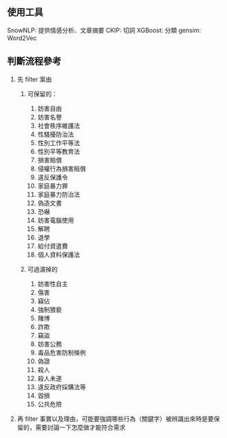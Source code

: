 ## 使用工具
SnowNLP: 提供情感分析、文章摘要
CKIP: 切詞
XGBoost: 分類
gensim: Word2Vec
## 判斷流程參考
1. 先 filter 案由
    1. 可保留的：
        1. 妨害自由
        2. 妨害名譽
        3. 社會秩序維護法
        4. 性騷擾防治法
        5. 性別工作平等法
        6. 性別平等教育法
        7. 損害賠償
        8. 侵權行為損害賠償
        9. 違反保護令
        10. 家庭暴力罪
        11. 家庭暴力防治法
        12. 偽造文書
        13. 恐嚇
        14. 妨害電腦使用
        15. 解聘
        16. 退學
        17. 給付資遣費
        18. 個人資料保護法
            
    2. 可過濾掉的
        1. 妨害性自主
        2. 傷害
        3. 竊佔
        4. 強制猥褻
        5. 賭博
        6. 詐欺
        7. 竊盜
        8. 妨害公務
        9. 毒品危害防制條例
        10. 偽證
        11. 殺人
        12. 殺人未遂
        13. 違反政府採購法等
        14. 毀損
        15. 公共危險
            
2. 再 filter 事實以及理由，可能要強調哪些行為（關鍵字）被辨識出來時是要保留的，需要討論一下怎麼做才能符合需求

